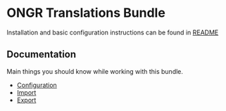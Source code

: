 ONGR Translations Bundle
===

Installation and basic configuration instructions can be found in [README](../../README.md)

Documentation
---

Main things you should know while working with this bundle.

- [Configuration](configuration.md)
- [Import](import.md)
- [Export](export.md)
